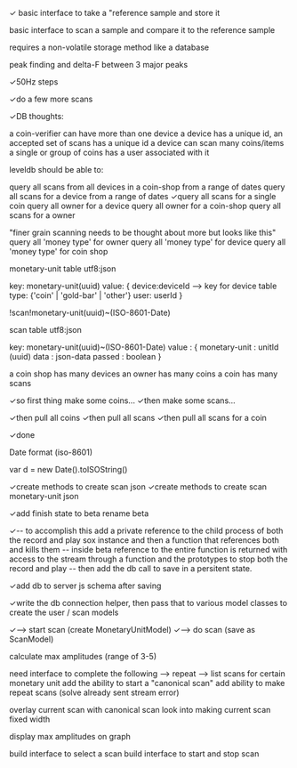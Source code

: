 ✓ basic interface to take a "reference sample and store it

basic interface to scan a sample and compare it to the reference sample

requires a non-volatile storage method like a database

peak finding and delta-F between 3 major peaks

✓50Hz steps

✓do a few more scans

✓DB thoughts:

a coin-verifier can have more than one device
a device has a unique id,
an accepted set of scans has a unique id
a device can scan many coins/items
a single or group of coins has a user associated with it

leveldb should be able to:

query all scans from all devices in a coin-shop from a range of dates
query all scans for a device from a range of dates
✓query all scans for a single coin
query all owner for a device
query all owner for a coin-shop
query all scans for a owner

"finer grain scanning needs to be thought about more but looks like this"
query all 'money type' for owner
query all 'money type' for device
query all 'money type' for coin shop

monetary-unit table 
utf8:json

key: monetary-unit(uuid)
value: {
  device:deviceId --> key for device table
  type: {'coin' | 'gold-bar' | 'other'}
  user: userId
}

!scan!monetary-unit(uuid)~(ISO-8601-Date)

scan table 
utf8:json

key: monetary-unit(uuid)~(ISO-8601-Date)
value : {
  monetary-unit   : unitId (uuid)
  data            : json-data
  passed          : boolean
}

a coin shop has many devices
an owner has many coins
a coin has many scans

✓so first thing make some coins...
✓then make some scans...

✓then pull all coins 
✓then pull all scans
✓then pull all scans for a coin

✓done

Date format (iso-8601)

var d = new Date().toISOString()

✓create methods to create scan json
✓create methods to create scan monetary-unit json

✓add finish state to beta
rename beta

✓-- to accomplish this add a private reference to the child process of both
the record and play sox instance and then a function that references both and kills them -- inside beta reference to the entire function is returned with access to the stream through a function and the prototypes to stop both the record and play -- then add the db call to save in a persitent state.

✓add db to server js schema after saving

✓write the db connection helper, then pass that to various model classes 
to create the user / scan models 

✓--> start scan (create MonetaryUnitModel)
✓--> do scan (save as ScanModel)

calculate max amplitudes (range of 3-5)

need interface to complete the following
--> repeat
--> list scans for certain monetary unit
add the ability to start a "canonical scan"
add ability to make repeat scans (solve already sent stream error)

overlay current scan with canonical scan
look into making current scan fixed width

display max amplitudes on graph

build interface to select a scan 
build interface to start and stop scan
